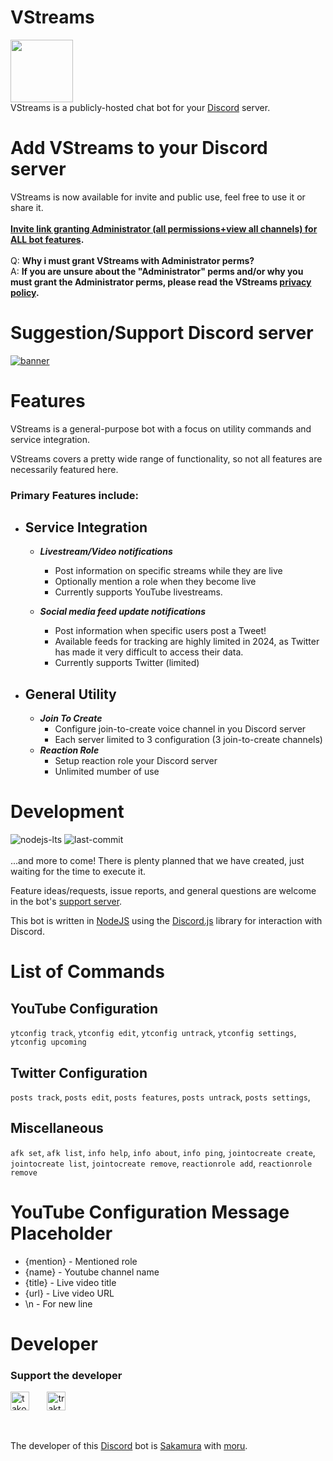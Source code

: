 ###
# VStreams <br>
<img src="https://i.imgur.com/l9AxSYS.png" width="100" height="100"> <br>
VStreams is a publicly-hosted chat bot for your [Discord](https://discord.com/) server. <br>
# Add VStreams to your Discord server
VStreams is now available for invite and public use, feel free to use it or share it. <br><br>
**[Invite link granting Administrator (all permissions+view all channels) for ALL bot features](https://discord.com/oauth2/authorize?client_id=1271656850479386737&permissions=8&scope=applications.commands%20bot).** <br><br>
Q: **Why i must grant VStreams with Administrator perms?** <br> 
A: **If you are unsure about the "Administrator" perms and/or why you must grant the Administrator perms, please read the VStreams [privacy policy](https://github.com/Sakamuraa/VStreams/wiki/Privacy-Policy).**

# Suggestion/Support Discord server
<a href="https://discord.com/invite/Vjsgu3c8B4" target="_blank"><img src="https://discord.com/api/guilds/1240207231866376265/widget.png?style=banner2" alt="banner"></a>

# Features
VStreams is a general-purpose bot with a focus on utility commands and service integration.

VStreams covers a pretty wide range of functionality, so not all features are necessarily featured here.

### Primary Features include:
- ## Service Integration
  - ***Livestream/Video notifications***
    - Post information on specific streams while they are live
    - Optionally mention a role when they become live
    - Currently supports YouTube livestreams.

  - ***Social media feed update notifications***
    - Post information when specific users post a Tweet!
    - Available feeds for tracking are highly limited in 2024, as Twitter has made it very difficult to access their data.
    - Currently supports Twitter (limited)
- ## General Utility
  - ***Join To Create***
    - Configure join-to-create voice channel in you Discord server
    - Each server limited to 3 configuration (3 join-to-create channels)
  - ***Reaction Role***
    - Setup reaction role your Discord server
    - Unlimited mumber of use

# Development 
![nodejs-lts](https://img.shields.io/badge/Node.js-LTS-brightgreen.svg?logo=node.js) ![last-commit](https://img.shields.io/badge/Last%20Commit-January-blue.svg) <br><br>
...and more to come! There is plenty planned that we have created, just waiting for the time to execute it.

Feature ideas/requests, issue reports, and general questions are welcome in the bot's [support server](https://discord.gg/Vjsgu3c8B4).

This bot is written in [NodeJS](https://nodejs.org/) using the [Discord.js](https://discord.js.org/) library for interaction with Discord.

# List of Commands
## YouTube Configuration
`ytconfig track`, `ytconfig edit`, `ytconfig untrack`, `ytconfig settings`, `ytconfig upcoming`
## Twitter Configuration
`posts track`, `posts edit`, `posts features`, `posts untrack`, `posts settings`, 
## Miscellaneous
`afk set`, `afk list`, `info help`, `info about`, `info ping`, `jointocreate create`, `jointocreate list`, `jointocreate remove`, `reactionrole add`, `reactionrole remove`

# YouTube Configuration Message Placeholder
- {mention} - Mentioned role
- {name} - Youtube channel name
- {title} - Live video title
- {url} - Live video URL
- \n - For new line

# Developer
<h3 align="left">Support the developer</h3>
<div align="left">
  <p> <a href="https://tako.id/Sakamura"><img src="https://assets.tako.id/logo.png" height="30" alt="tako" /></a> &#10240&#10240 <a href="https://trakteer.id/sakamura"><img src="https://trakteer.id/images/mix/navbar-logo-lite.png" height="30" alt="trakteer" /></a> </p>
</div> <br>
<p class="font-class">The developer of this <a href="https://discord.com/">Discord</a> bot is <a href="https://sakamura.dynv6.net/">Sakamura</a> with <a href="https://discordapp.com/users/725988982478995517">moru</a>.</p>
